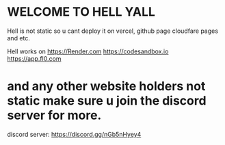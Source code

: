# WELCOME TO HELL YALL
Hell is not static so u cant deploy it on vercel, github page cloudfare pages and etc.

Hell works on
https://Render.com
https://codesandbox.io
https://app.fl0.com

# and any other website holders not static make sure u join the discord server for more.
discord server: https://discord.gg/nGb5nHyey4
